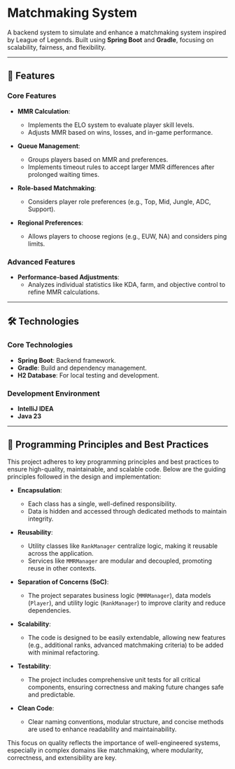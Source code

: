 # Matchmaking System

A backend system to simulate and enhance a matchmaking system inspired by League of Legends. Built using **Spring Boot** and **Gradle**, focusing on scalability, fairness, and flexibility.

---

## 🚀 Features

### Core Features

- **MMR Calculation**:

  - Implements the ELO system to evaluate player skill levels.
  - Adjusts MMR based on wins, losses, and in-game performance.

- **Queue Management**:

  - Groups players based on MMR and preferences.
  - Implements timeout rules to accept larger MMR differences after prolonged waiting times.

- **Role-based Matchmaking**:

  - Considers player role preferences (e.g., Top, Mid, Jungle, ADC, Support).

- **Regional Preferences**:
  - Allows players to choose regions (e.g., EUW, NA) and considers ping limits.

### Advanced Features

- **Performance-based Adjustments**:
  - Analyzes individual statistics like KDA, farm, and objective control to refine MMR calculations.

---

## 🛠️ Technologies

### Core Technologies

- **Spring Boot**: Backend framework.
- **Gradle**: Build and dependency management.
- **H2 Database**: For local testing and development.
<!--- **Redis (optional)**: For fast queue data management. -->

### Development Environment

- **IntelliJ IDEA**
- **Java 23**

---

## 🧩 Programming Principles and Best Practices

This project adheres to key programming principles and best practices to ensure high-quality, maintainable, and scalable code. Below are the guiding principles followed in the design and implementation:

- **Encapsulation**:

  - Each class has a single, well-defined responsibility.
  - Data is hidden and accessed through dedicated methods to maintain integrity.

- **Reusability**:

  - Utility classes like `RankManager` centralize logic, making it reusable across the application.
  - Services like `MMRManager` are modular and decoupled, promoting reuse in other contexts.

- **Separation of Concerns (SoC)**:

  - The project separates business logic (`MMRManager`), data models (`Player`), and utility logic (`RankManager`) to improve clarity and reduce dependencies.

- **Scalability**:

  - The code is designed to be easily extendable, allowing new features (e.g., additional ranks, advanced matchmaking criteria) to be added with minimal refactoring.

- **Testability**:

  - The project includes comprehensive unit tests for all critical components, ensuring correctness and making future changes safe and predictable.

- **Clean Code**:
  - Clear naming conventions, modular structure, and concise methods are used to enhance readability and maintainability.

This focus on quality reflects the importance of well-engineered systems, especially in complex domains like matchmaking, where modularity, correctness, and extensibility are key.
